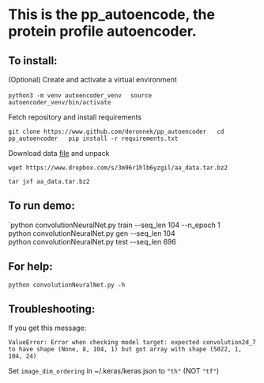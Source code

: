 # This is the pp\_autoencode, the protein profile autoencoder.

## To install:
(Optional) Create and activate a virtual environment

`python3 -m venv autoencoder_venv  `
`source autoencoder_venv/bin/activate`

Fetch repository and install requirements

`git clone https://www.github.com/deronnek/pp_autoencoder  
cd pp_autoencoder  
pip install -r requirements.txt`

Download data [file](https://www.dropbox.com/s/3m96r1hlb6yzgil/aa_data.tar.bz2) and unpack

`wget https://www.dropbox.com/s/3m96r1hlb6yzgil/aa_data.tar.bz2` 

`tar jxf aa_data.tar.bz2`

## To run demo:
`python convolutionNeuralNet.py train --seq_len 104 --n_epoch 1  
python convolutionNeuralNet.py gen --seq_len 104  
python convolutionNeuralNet.py test --seq_len 696  

## For help:
`python convolutionNeuralNet.py -h`

## Troubleshooting:
If you get this message: 

`ValueError: Error when checking model target: expected convolution2d_7 to have shape (None, 8, 104, 1) but got array with shape (5022, 1, 104, 24)`

Set `image_dim_ordering` in ~/.keras/keras.json to `"th"` (NOT `"tf"`)
